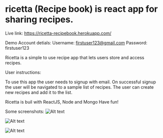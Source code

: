 # ricetta (Recipe book) is react app for sharing recipes.

Live link: https://ricetta-recipebook.herokuapp.com/

Demo Account detials: 
Username: firstuser123@gmail.com
Password: firstuser123

Ricetta is a simple to use recipe app that lets users store and access recipes.

User instructions: 

To use this app the user needs to signup with email.
On successful signup the user will be navigated to a sample list of recipes. The user can create new recipes and add it to the list.

Ricetta is buil with ReactJS, Node and Mongo
Have fun!

Some screenshots:
![Alt text](https://user-images.githubusercontent.com/15713000/50128188-acfa7f80-0239-11e9-880e-45cb90ed3dff.png?raw=true "Login Screen")

![Alt text](https://user-images.githubusercontent.com/15713000/50128189-acfa7f80-0239-11e9-9af5-e2fa00475819.png?raw=true "Sample Recipe")


![Alt text](https://user-images.githubusercontent.com/15713000/50128190-acfa7f80-0239-11e9-8b1f-725fc68dcdda.png?raw=true "Add Recipe")


